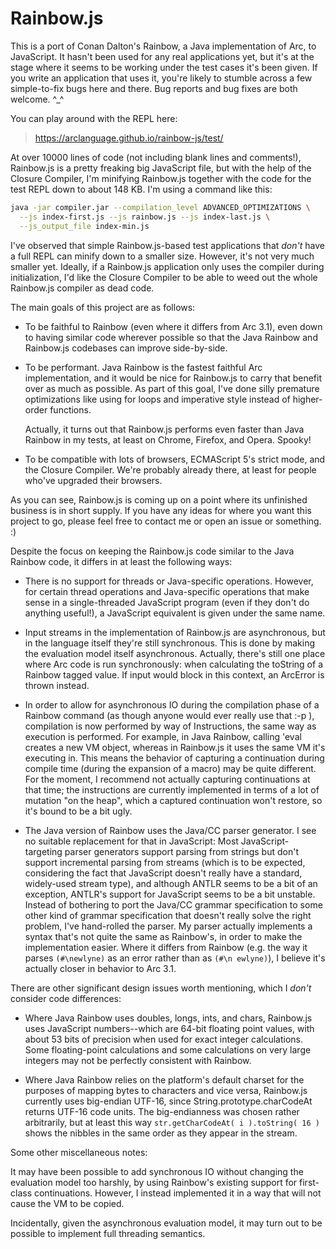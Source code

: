 # Rainbow.js

This is a port of Conan Dalton's Rainbow, a Java implementation of Arc, to JavaScript. It hasn't been used for any real applications yet, but it's at the stage where it seems to be working under the test cases it's been given. If you write an application that uses it, you're likely to stumble across a few simple-to-fix bugs here and there. Bug reports and bug fixes are both welcome. ^_^

You can play around with the REPL here:

> https://arclanguage.github.io/rainbow-js/test/

At over 10000 lines of code (not including blank lines and comments!), Rainbow.js is a pretty freaking big JavaScript file, but with the help of the Closure Compiler, I'm minifying Rainbow.js together with the code for the test REPL down to about 148 KB. I'm using a command like this:

```bash
java -jar compiler.jar --compilation_level ADVANCED_OPTIMIZATIONS \
  --js index-first.js --js rainbow.js --js index-last.js \
  --js_output_file index-min.js
```

I've observed that simple Rainbow.js-based test applications that *don't* have a full REPL can minify down to a smaller size. However, it's not very much smaller yet. Ideally, if a Rainbow.js application only uses the compiler during initialization, I'd like the Closure Compiler to be able to weed out the whole Rainbow.js compiler as dead code.

The main goals of this project are as follows:

* To be faithful to Rainbow (even where it differs from Arc 3.1), even down to having similar code wherever possible so that the Java Rainbow and Rainbow.js codebases can improve side-by-side.

* To be performant. Java Rainbow is the fastest faithful Arc implementation, and it would be nice for Rainbow.js to carry that benefit over as much as possible. As part of this goal, I've done silly premature optimizations like using for loops and imperative style instead of higher-order functions.

  Actually, it turns out that Rainbow.js performs even faster than Java Rainbow in my tests, at least on Chrome, Firefox, and Opera. Spooky!

* To be compatible with lots of browsers, ECMAScript 5's strict mode, and the Closure Compiler. We're probably already there, at least for people who've upgraded their browsers.

As you can see, Rainbow.js is coming up on a point where its unfinished business is in short supply. If you have any ideas for where you want this project to go, please feel free to contact me or open an issue or something. :)

Despite the focus on keeping the Rainbow.js code similar to the Java Rainbow code, it differs in at least the following ways:

* There is no support for threads or Java-specific operations. However, for certain thread operations and Java-specific operations that make sense in a single-threaded JavaScript program (even if they don't do anything useful!), a JavaScript equivalent is given under the same name.

* Input streams in the implementation of Rainbow.js are asynchronous, but in the language itself they're still synchronous. This is done by making the evaluation model itself asynchronous. Actually, there's still one place where Arc code is run synchronously: when calculating the toString of a Rainbow tagged value. If input would block in this context, an ArcError is thrown instead.

* In order to allow for asynchronous IO during the compilation phase of a Rainbow command (as though anyone would ever really use that :-p ), compilation is now performed by way of Instructions, the same way as execution is performed. For example, in Java Rainbow, calling 'eval creates a new VM object, whereas in Rainbow.js it uses the same VM it's executing in. This means the behavior of capturing a continuation during compile time (during the expansion of a macro) may be quite different. For the moment, I recommend not actually capturing continuations at that time; the instructions are currently implemented in terms of a lot of mutation "on the heap", which a captured continuation won't restore, so it's bound to be a bit ugly.

* The Java version of Rainbow uses the Java/CC parser generator. I see no suitable replacement for that in JavaScript: Most JavaScript-targeting parser generators support parsing from strings but don't support incremental parsing from streams (which is to be expected, considering the fact that JavaScript doesn't really have a standard, widely-used stream type), and although ANTLR seems to be a bit of an exception, ANTLR's support for JavaScript seems to be a bit unstable. Instead of bothering to port the Java/CC grammar specification to some other kind of grammar specification that doesn't really solve the right problem, I've hand-rolled the parser. My parser actually implements a syntax that's not quite the same as Rainbow's, in order to make the implementation easier. Where it differs from Rainbow (e.g. the way it parses `(#\newlyne)` as an error rather than as `(#\n ewlyne)`), I believe it's actually closer in behavior to Arc 3.1.

There are other significant design issues worth mentioning, which I *don't* consider code differences:

* Where Java Rainbow uses doubles, longs, ints, and chars, Rainbow.js uses JavaScript numbers--which are 64-bit floating point values, with about 53 bits of precision when used for exact integer calculations. Some floating-point calculations and some calculations on very large integers may not be perfectly consistent with Rainbow.

* Where Java Rainbow relies on the platform's default charset for the purposes of mapping bytes to characters and vice versa, Rainbow.js currently uses big-endian UTF-16, since String.prototype.charCodeAt returns UTF-16 code units. The big-endianness was chosen rather arbitrarily, but at least this way `str.getCharCodeAt( i ).toString( 16 )` shows the nibbles in the same order as they appear in the stream.

Some other miscellaneous notes:

It may have been possible to add synchronous IO without changing the evaluation model too harshly, by using Rainbow's existing support for first-class continuations. However, I instead implemented it in a way that will not cause the VM to be copied.

Incidentally, given the asynchronous evaluation model, it may turn out to be possible to implement full threading semantics.

